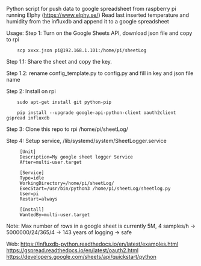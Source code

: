 Python script for push data to google spreadsheet from raspberry pi running Elphy (https://www.elphy.se/) 
Read last inserted temperature and humidity from the influxdb and append it to a google spreadsheet

Usage: 
Step 1: Turn on the Google Sheets API, download json file and copy to rpi
        
        scp xxxx.json pi@192.168.1.101:/home/pi/sheetLog

Step 1.1: Share the sheet and copy the key.

Step 1.2: rename config_template.py to config.py and fill in key and json file name

Step 2: Install on rpi

        sudo apt-get install git python-pip

        pip install --upgrade google-api-python-client oauth2client gspread influxdb

Step 3: Clone this repo to rpi /home/pi/sheetLog/

Step 4: Setup service, /lib/systemd/system/SheetLogger.service 

         [Unit]
         Description=My google sheet logger Service
         After=multi-user.target

         [Service]
         Type=idle
         WorkingDirectory=/home/pi/sheetLog/
         ExecStart=/usr/bin/python3 /home/pi/sheetLog/sheetlog.py
         User=pi
         Restart=always

         [Install]
         WantedBy=multi-user.target


        
Note:
Max number of rows in a google sheet is currently 5M, 4 samples/h -> 5000000/24/365/4 -> 143 years of logging -> safe

Web:
https://influxdb-python.readthedocs.io/en/latest/examples.html
https://gspread.readthedocs.io/en/latest/oauth2.html
https://developers.google.com/sheets/api/quickstart/python



